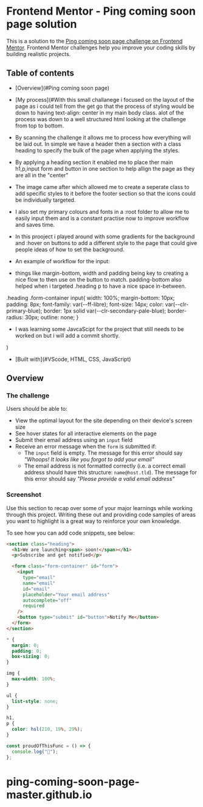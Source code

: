 # Frontend Mentor - Ping coming soon page solution

This is a solution to the [Ping coming soon page challenge on Frontend Mentor](https://www.frontendmentor.io/challenges/ping-single-column-coming-soon-page-5cadd051fec04111f7b848da). Frontend Mentor challenges help you improve your coding skills by building realistic projects.

## Table of contents

- [Overview](#Ping coming soon page)

- [My process](#With this small challanege i focused on the layout of the page as i could tell from the get go that the process of styling would be down to having text-align: center in my main body class. alot of the process was down to a well structured html looking at the challenge from top to bottom.

- By scanning the challenge it allows me to process how everything will be laid out. In simple we have a header then a section with a class heading to specify the bulk of the page when applying the styles.
- By applying a heading section it enabled me to place ther main h1,p,input form and button in one section to help allign the page as they are all in the "center"
- The image came after which allowed me to create a seperate class to add specific styles to it before the footer section so that the icons could be individually targeted.
- I also set my primary colours and fonts in a :root folder to allow me to easily input them and is a constant practise now to improve workflow and saves time.
- In this prooject i played around with some gradients for the background and :hover on buttons to add a different style to the page that could give people ideas of how to set the background.

- An example of workflow for the input:

- things like margin-bottom, width and padding being key to creating a nice flow to then use on the button to match. padding-bottom also helped when i targeted .heading p to have a nice space in-between.

.heading .form-container input{
width: 100%;
margin-bottom: 10px;
padding: 8px;
font-family: var(--ff-libre);
font-size: 14px;
color: var(--clr-primary-blue);
border: 1px solid var(--clr-secondary-pale-blue);
border-radius: 30px;
outline: none;
}

- I was learning some JavcaScipt for the project that still needs to be worked on but i will add a commit shortly.

)

- [Built with](#VScode, HTML, CSS, JavaScript)

## Overview

### The challenge

Users should be able to:

- View the optimal layout for the site depending on their device's screen size
- See hover states for all interactive elements on the page
- Submit their email address using an `input` field
- Receive an error message when the `form` is submitted if:
  - The `input` field is empty. The message for this error should say _"Whoops! It looks like you forgot to add your email"_
  - The email address is not formatted correctly (i.e. a correct email address should have this structure: `name@host.tld`). The message for this error should say _"Please provide a valid email address"_

### Screenshot

Use this section to recap over some of your major learnings while working through this project. Writing these out and providing code samples of areas you want to highlight is a great way to reinforce your own knowledge.

To see how you can add code snippets, see below:

```html
<section class="heading">
  <h1>We are launching<span> soon!</span></h1>
  <p>Subscribe and get notified</p>

  <form class="form-container" id="form">
    <input
      type="email"
      name="email"
      id="email"
      placeholder="Your email address"
      autocomplete="off"
      required
    />
    <button type="submit" id="button">Notify Me</button>
  </form>
</section>
```

```css
* {
  margin: 0;
  padding: 0;
  box-sizing: 0;
}

img {
  max-width: 100%;
}

ul {
  list-style: none;
}

h1,
p {
  color: hsl(210, 19%, 29%);
}
```

```js
const proudOfThisFunc = () => {
  console.log("🎉");
};
```
# ping-coming-soon-page-master.github.io
